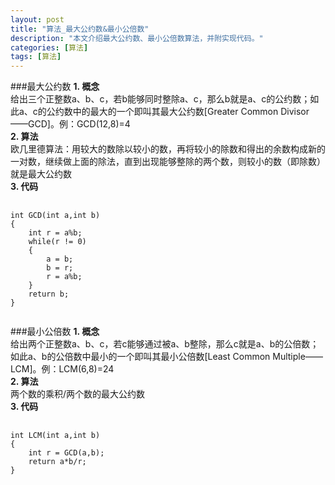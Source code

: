 ```yaml
---
layout: post
title: "算法_最大公约数&最小公倍数"
description: "本文介绍最大公约数、最小公倍数算法，并附实现代码。"
categories: [算法]
tags: [算法]
---
```


###最大公约数
**1. 概念**  
给出三个正整数a、b、c，若b能够同时整除a、c，那么b就是a、c的公约数；如此a、c的公约数中的最大的一个即叫其最大公约数[Greater Common Divisor——GCD]。例：GCD(12,8)=4  
**2. 算法**  
欧几里德算法：用较大的数除以较小的数，再将较小的除数和得出的余数构成新的一对数，继续做上面的除法，直到出现能够整除的两个数，则较小的数（即除数）就是最大公约数  
**3. 代码**
<pre class="prettyprint">
	<code class="language-cpp">
int GCD(int a,int b)
{
	int r = a%b;
	while(r != 0)
	{
		a = b;
		b = r;
		r = a%b;
	}
	return b;	
}
	</code>
</pre>
###最小公倍数
**1. 概念**	  
给出两个正整数a、b、c，若c能够通过被a、b整除，那么c就是a、b的公倍数；如此a、b的公倍数中最小的一个即叫其最小公倍数[Least Common Multiple——LCM]。例：LCM(6,8)=24  
**2. 算法**	
两个数的乘积/两个数的最大公约数  
**3. 代码**
<pre class="prettyprint">
	<code class="language-cpp">
int LCM(int a,int b)
{
	int r = GCD(a,b);
	return a*b/r;	
}
	</code>
</pre>
